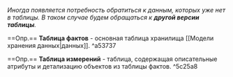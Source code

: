 
*Иногда появляется потребность обратиться к данным, которых уже нет в таблицы. В таком случае будем обращаться к **другой версии таблицы**.*

==Опр.== **Таблица фактов** - основная таблица хранилища [[Модели хранения данных|данных]]. ^a53737

==Опр.== **Таблица измерений** - таблица, содержащая описательные атрибуты и детализацию объектов из таблицы фактов. ^5c25a8
